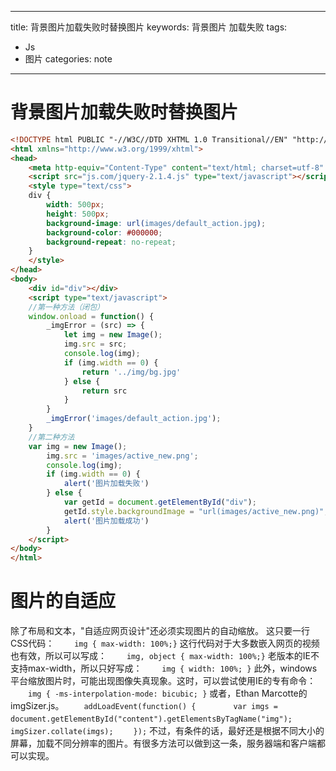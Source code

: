 
---
title: 背景图片加载失败时替换图片
keywords: 背景图片 加载失败
tags: 
- Js
- 图片
categories: note
---

# 背景图片加载失败时替换图片

```html 
<!DOCTYPE html PUBLIC "-//W3C//DTD XHTML 1.0 Transitional//EN" "http://www.w3.org/TR/xhtml1/DTD/xhtml1-transitional.dtd">
<html xmlns="http://www.w3.org/1999/xhtml">
<head>
    <meta http-equiv="Content-Type" content="text/html; charset=utf-8" />
    <script src="js.com/jquery-2.1.4.js" type="text/javascript"></script>
    <style type="text/css">
    div {
        width: 500px;
        height: 500px;
        background-image: url(images/default_action.jpg);
        background-color: #000000;
        background-repeat: no-repeat;
    }
    </style>
</head>
<body>
    <div id="div"></div>
    <script type="text/javascript">
    //第一种方法（闭包）
    window.onload = function() {
        _imgError = (src) => {
            let img = new Image();
            img.src = src;
            console.log(img);
            if (img.width == 0) {
                return '../img/bg.jpg'
            } else {
                return src
            }
        }
        _imgError('images/default_action.jpg');
    }
    //第二种方法
    var img = new Image();
        img.src = 'images/active_new.png';
        console.log(img);
        if (img.width == 0) {
            alert('图片加载失败')
        } else {
            var getId = document.getElementById("div");
            getId.style.backgroundImage = "url(images/active_new.png)";
            alert('图片加载成功')
        }
    </script>
</body>
</html>
```

# 图片的自适应

除了布局和文本，"自适应网页设计"还必须实现图片的自动缩放。
这只要一行CSS代码：
　　`img { max-width: 100%;}`
这行代码对于大多数嵌入网页的视频也有效，所以可以写成：
　　`img, object { max-width: 100%;}`
老版本的IE不支持max-width，所以只好写成：
　　`img { width: 100%; }`
此外，windows平台缩放图片时，可能出现图像失真现象。这时，可以尝试使用IE的专有命令：
　　`img { -ms-interpolation-mode: bicubic; }`
或者，Ethan Marcotte的imgSizer.js。
　　`addLoadEvent(function() {`
　　　　`var imgs = document.getElementById("content").getElementsByTagName("img");`
　　　　`imgSizer.collate(imgs);`
　　`});`
不过，有条件的话，最好还是根据不同大小的屏幕，加载不同分辨率的图片。有很多方法可以做到这一条，服务器端和客户端都可以实现。